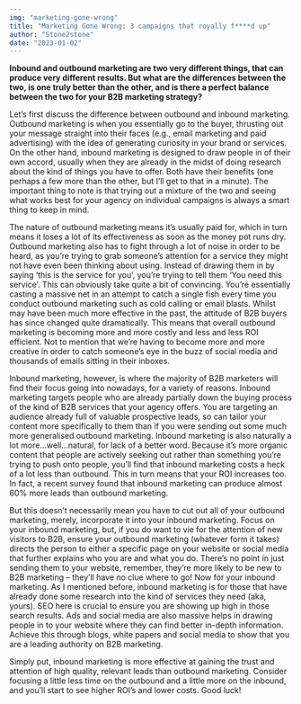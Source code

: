 ```yaml
---
img: "marketing-gone-wrong"
title: "Marketing Gone Wrong: 3 campaigns that royally f****d up"
author: "Stone2stone"
date: "2023-01-02"
---
```


**Inbound and outbound marketing are two very different things, that can produce very different results. But what are the differences between the two, is one truly better than the other, and is there a perfect balance between the two for your B2B marketing strategy?**

Let’s first discuss the difference between outbound and inbound marketing. Outbound marketing is when you essentially go to the buyer, thrusting out your message straight into their faces (e.g., email marketing and paid advertising) with the idea of generating curiosity in your brand or services. On the other hand, inbound marketing is designed to draw people in of their own accord, usually when they are already in the midst of doing research about the kind of things you have to offer. Both have their benefits (one perhaps a few more than the other, but I’ll get to that in a minute). The important thing to note is that trying out a mixture of the two and seeing what works best for your agency on individual campaigns is always a smart thing to keep in mind.

The nature of outbound marketing means it’s usually paid for, which in turn means it loses a lot of its effectiveness as soon as the money pot runs dry. Outbound marketing also has to fight through a lot of noise in order to be heard, as you’re trying to grab someone’s attention for a service they might not have even been thinking about using. Instead of drawing them in by saying ‘this is the service for you’, you’re trying to tell them ‘You need this service’. This can obviously take quite a bit of convincing. You’re essentially casting a massive net in an attempt to catch a single fish every time you conduct outbound marketing such as cold calling or email blasts. Whilst may have been much more effective in the past, the attitude of B2B buyers has since changed quite dramatically. This means that overall outbound marketing is becoming more and more costly and less and less ROI efficient. Not to mention that we’re having to become more and more creative in order to catch someone’s eye in the buzz of social media and thousands of emails sitting in their inboxes.

Inbound marketing, however, is where the majority of B2B marketers will find their focus going into nowadays, for a variety of reasons. Inbound marketing targets people who are already partially down the buying process of the kind of B2B services that your agency offers. You are targeting an audience already full of valuable prospective leads, so can tailor your content more specifically to them than if you were sending out some much more generalised outbound marketing. Inbound marketing is also naturally a lot more…well…natural, for lack of a better word. Because it’s more organic content that people are actively seeking out rather than something you’re trying to push onto people, you’ll find that inbound marketing costs a heck of a lot less than outbound. This in turn means that your ROI increases too. In fact, a recent survey found that inbound marketing can produce almost 60% more leads than outbound marketing.

But this doesn’t necessarily mean you have to cut out all of your outbound marketing, merely, incorporate it into your inbound marketing. Focus on your inbound marketing, but, if you do want to vie for the attention of new visitors to B2B, ensure your outbound marketing (whatever form it takes) directs the person to either a specific page on your website or social media that further explains who you are and what you do. There’s no point in just sending them to your website, remember, they’re more likely to be new to B2B marketing – they’ll have no clue where to go! Now for your inbound marketing. As I mentioned before, inbound marketing is for those that have already done some research into the kind of services they need (aka, yours). SEO here is crucial to ensure you are showing up high in those search results. Ads and social media are also massive helps in drawing people in to your website where they can find better in-depth information. Achieve this through blogs, white papers and social media to show that you are a leading authority on B2B marketing.

Simply put, inbound marketing is more effective at gaining the trust and attention of high quality, relevant leads than outbound marketing. Consider focusing a little less time on the outbound and a little more on the inbound, and you’ll start to see higher ROI’s and lower costs. Good luck!
